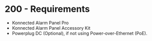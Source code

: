 # 200 - Requirements

- Konnected Alarm Panel Pro
- Konnected Alarm Panel Accessory Kit
- Powerplug DC (Optional), if not using Power-over-Ethernet (PoE).
